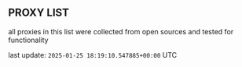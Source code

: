 ## PROXY LIST

all proxies in this list were collected from open sources and tested for functionality

last update: `2025-01-25 18:19:10.547885+00:00` UTC